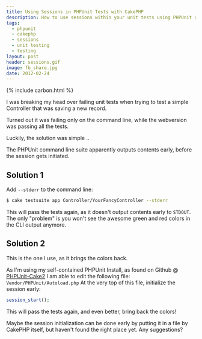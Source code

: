 ```yaml
---
title: Using Sessions in PHPUnit Tests with CakePHP
description: How to use sessions within your unit tests using PHPUnit and CakePHP
tags:
  - phpunit
  - cakephp
  - sessions
  - unit testing
  - testing
layout: post
header: sessions.gif
image: fb_share.jpg
date: 2012-02-24
---
```


{% include carbon.html %}

I was breaking my head over failing unit tests when trying to test a simple Controller that was saving a new record.

Turned out it was failing only on the command line, while the webversion was passing all the tests.

Luckily, the solution was simple ..

The PHPUnit command line suite apparently outputs contents early, before the session gets initiated.

## Solution 1

Add `--stderr` to the command line:

``` bash
$ cake testsuite app Controller/YourFancyController --stderr
```

This will pass the tests again, as it doesn't output contents early to `STDOUT`. The only "problem" is you won't see the awesome green and red colors in the CLI output anymore.

## Solution 2

This is the one I use, as it brings the colors back.

As I'm using my self-contained PHPUnit Install, as found on Github @ [PHPUnit-Cake2][1] I am able to edit the following file: `Vendor/PHPUnit/Autoload.php` At the very top of this file, initialize the session early:

``` php
session_start();
```

This will pass the tests again, and even better, bring back the colors!

Maybe the session initialization can be done early by putting it in a file by CakePHP itself, but haven't found the right place yet. Any suggestions?

[1]: https://github.com/hyra/PHPUnit-Cake2
